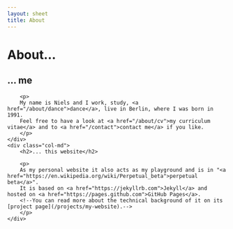 ```yaml
---
layout: sheet
title: About
---
```


# About...

<div class="container">
  <div class="row">
    <div class="col-md">
        <h2>... me</h2>

        <p>
        My name is Niels and I work, study, <a href="/about/dance">dance</a>, live in Berlin, where I was born in 1991.
        Feel free to have a look at <a href="/about/cv">my curriculum vitae</a> and to <a href="/contact">contact me</a> if you like.
        </p>
    </div>
    <div class="col-md">
        <h2>... this website</h2>

        <p>
        As my personal website it also acts as my playground and is in "<a href="https://en.wikipedia.org/wiki/Perpetual_beta">perpetual beta</a>".
        It is based on <a href="https://jekyllrb.com">Jekyll</a> and hosted on <a href="https://pages.github.com">GitHub Pages</a>.
        <!--You can read more about the technical background of it on its [project page](/projects/my-website).-->
        </p>
    </div>
  </div>
</div>
